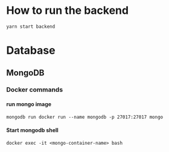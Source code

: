 # How to run the backend

`yarn start backend`

# Database

## MongoDB

### Docker commands

#### run mongo image

`mongodb run docker run --name mongodb -p 27017:27017 mongo`

#### Start mongodb shell

`docker exec -it <mongo-container-name> bash`
